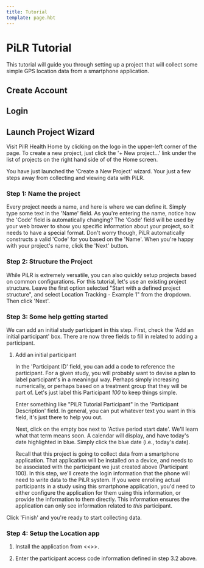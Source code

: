 ```yaml
---
title: Tutorial
template: page.hbt
---
```


# PiLR Tutorial

This tutorial will guide you through setting up a project that will
collect some simple GPS location data from a smartphone application.


## Create Account

## Login 

## Launch Project Wizard 

Visit PilR Health Home by clicking on the logo in the upper-left
corner of the page. To create a new project, just click the '+ New
project...' link under the list of projects on the right hand side of
of the Home screen.

You have just launched the 'Create a New Project' wizard. Your just a
few steps away from collecting and viewing data with PiLR. 

### Step 1: Name the project

Every project needs a name, and here is where we can define it. Simply
type some text in the 'Name' field. As you're entering the name,
notice how the 'Code' field is automatically changing? The 'Code'
field will be used by your web brower to show you specific information
about your project, so it needs to have a special format. Don't worry
though, PiLR automatically constructs a valid 'Code' for you based on
the 'Name'. When you're happy with your project's name, click the
'Next' button.

### Step 2: Structure the Project

While PiLR is extremely versatile, you can also quickly setup projects
based on common configurations. For this tutorial, let's use an
existing project structure. Leave the first option selected "Start
with a defined project structure", and select Location Tracking -
Example 1" from the dropdown. Then click 'Next'.

### Step 3: Some help getting started

We can add an initial study participant in this step. First, check the
'Add an initial participant' box. There are now three fields to fill
in related to adding a participant. 

1. Add an initial participant

   In the 'Participant ID' field, you can add a code to reference the
participant. For a given study, you will probably want to devise a
plan to label participant's in a meaningul way. Perhaps simply
increasing numerically, or perhaps based on a treatment group that
they will be part of. Let's just label this Participant *100* to keep
things simple.

   Enter something like "PiLR Tutorial Participant" in the 'Participant Description' field. In general, you can put whatever text
you want in this field, it's just there to help you out.

     Next, click on the empty box next to 'Active period start
date'. We'll learn what that term means soon. A calendar will display,
and have today's date highlighted in blue. Simply click the blue date
(i.e., today's date).



   Recall that this project is going to collect data from a smartphone
   application. That application will be installed on a device, and
   needs to be associated with the participant we just created above
   (Participant 100). In this step, we'll create the login information
   that the phone will need to write data to the PiLR system. If you
   were enrolling actual participants in a study using this smartphone
   application, you'd need to either configure the application for
   them using this information, or provide the information to them
   directly. This information ensures the application can only see
   information related to *this* participant.

Click 'Finish' and you're ready to start collecting data. 


### Step 4: Setup the Location app

1. Install the application from <<>>.

2. Enter the participant access code information defined in step 3.2 above.


   




